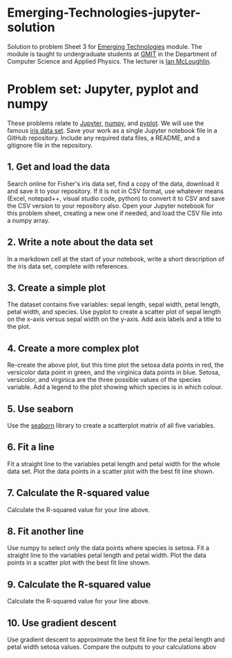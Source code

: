 # Emerging-Technologies-jupyter-solution
Solution to problem Sheet 3 for [Emerging Technologies](https://emerging-technologies.github.io/) module.
The module is taught to undergraduate students at [GMIT](http://www.gmit.ie) in the Department of Computer Science and Applied Physics.
The lecturer is [Ian McLoughlin](https://ianmcloughlin.github.io).

# Problem set: Jupyter, pyplot and numpy
These problems relate to [Jupyter](https://jupyter-notebook.readthedocs.io/en/latest/examples/Notebook/Notebook%20Basics.html), [numpy](https://docs.scipy.org/doc/numpy-dev/user/quickstart.html), and [pyplot](https://matplotlib.org/users/pyplot_tutorial.html).
We will use the famous [iris data set](https://en.wikipedia.org/wiki/Iris_flower_data_set).
Save your work as a single Jupyter notebook file in a GitHub repository.
Include any required data files, a README, and a gitignore file in the repository.


## 1. Get and load the data

Search online for Fisher's iris data set, find a copy of the data, download it and save it to your repository.
If it is not in CSV format, use whatever means (Excel, notepad++, visual studio code, python) to convert it to CSV and save the CSV version to your repository also.
Open your Jupyter notebook for this problem sheet, creating a new one if needed, and load the CSV file into a numpy array.


## 2. Write a note about the data set

In a markdown cell at the start of your notebook, write a short description of the iris data set, complete with references.


## 3. Create a simple plot

The dataset contains five variables: sepal length, sepal width, petal length, petal width, and species.
Use pyplot to create a scatter plot of sepal length on the x-axis versus sepal width on the y-axis.
Add axis labels and a title to the plot.


## 4. Create a more complex plot

Re-create the above plot, but this time plot the setosa data points in red, the versicolor data point in green, and the virginica data points in blue.
Setosa, versicolor, and virginica are the three possible values of the species variable.
Add a legend to the plot showing which species is in which colour.


## 5. Use seaborn

Use the [seaborn](http://seaborn.pydata.org/examples/scatterplot_matrix.html) library to create a scatterplot matrix of all five variables.


## 6. Fit a line

Fit a straight line to the variables petal length and petal width for the whole data set.
Plot the data points in a scatter plot with the best fit line shown.


## 7. Calculate the R-squared value

Calculate the R-squared value for your line above.


## 8. Fit another line

Use numpy to select only the data points where species is setosa.
Fit a straight line to the variables petal length and petal width.
Plot the data points in a scatter plot with the best fit line shown.


## 9. Calculate the R-squared value

Calculate the R-squared value for your line above.


## 10. Use gradient descent

Use gradient descent to approximate the best fit line for the petal length and petal width setosa values.
Compare the outputs to your calculations abov
